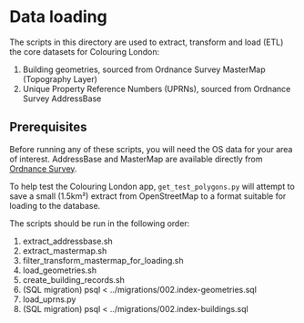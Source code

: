 # Data loading

The scripts in this directory are used to extract, transform and load (ETL) the core datasets
for Colouring London:

1. Building geometries, sourced from Ordnance Survey MasterMap (Topography Layer)
1. Unique Property Reference Numbers (UPRNs), sourced from Ordnance Survey AddressBase

## Prerequisites

Before running any of these scripts, you will need the OS data for your area of
interest. AddressBase and MasterMap are available directly from [Ordnance
Survey](https://www.ordnancesurvey.co.uk/).

To help test the Colouring London app, `get_test_polygons.py` will attempt to save a small
(1.5km²) extract from OpenStreetMap to a format suitable for loading to the database.

The scripts should be run in the following order:

1. extract_addressbase.sh
1. extract_mastermap.sh
1. filter_transform_mastermap_for_loading.sh
1. load_geometries.sh
1. create_building_records.sh
1. (SQL migration) psql < ../migrations/002.index-geometries.sql
1. load_uprns.py
1. (SQL migration) psql < ../migrations/002.index-buildings.sql
